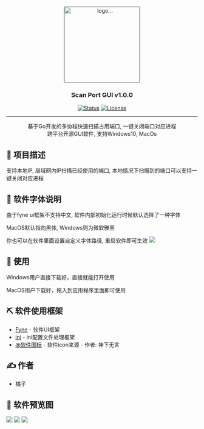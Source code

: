 <p align="center">
  <a href="" rel="noopener">
 <img width=200px height=200px src="https://ongsat.oss-cn-hangzhou.aliyuncs.com/opensource/ScanPort/Icon.png" alt="logo..."></a>
</p>

<h3 align="center">Scan Port GUI v1.0.0</h3>

<div align="center">

[![Status](https://img.shields.io/badge/status-active-success.svg)]()
[![License](https://img.shields.io/badge/license-MIT-blue.svg)](/LICENSE)

</div>

---

<p align="center"> 
    基于Go开发的多协程快速扫描占用端口, 一键关闭端口对应进程
    <br>
    跨平台开源GUI软件, 支持Windows10, MacOs
    <br> 
</p>

## 🧐 项目描述

支持本地IP, 局域网内IP扫描已经使用的端口, 本地情况下扫描到的端口可以支持一键关闭对应进程

## 🔧 软件字体说明

由于fyne ui框架不支持中文, 软件内部初始化运行时候默认选择了一种字体

MacOS默认指向黑体, Windows则为微软雅黑

你也可以在软件里面设置自定义字体路径, 重启软件即可生效
[![](https://ongsat.oss-cn-hangzhou.aliyuncs.com/opensource/ScanPort/font.png)]()

## 🎈 使用

Windows用户直接下载好，直接就能打开使用

MacOS用户下载好，拖入到应用程序里面即可使用

## ⛏️ 软件使用框架

- [Fyne](https://github.com/fyne-io/fyne) - 软件UI框架
- [ini](https://github.com/go-ini/ini) - ini配置文件处理框架
- [@软件图标](https://www.iconfont.cn/user/detail?spm=a313x.7781069.0.d214f71f6&uid=5869166) - 软件icon来源 - 作者: 神下无言

## ✍️ 作者

- 橘子

## 🎉 软件预览图
[![](https://ongsat.oss-cn-hangzhou.aliyuncs.com/opensource/ScanPort/r1.png)]()
[![](https://ongsat.oss-cn-hangzhou.aliyuncs.com/opensource/ScanPort/r3.png)]()
[![](https://ongsat.oss-cn-hangzhou.aliyuncs.com/opensource/ScanPort/r2.png)]()
